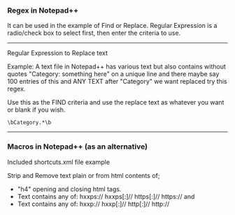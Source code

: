 ### Regex in Notepad++

It can be used in the example of Find or Replace. Regular Expression is a radio/check box to select first, then enter the criteria to use.

----

Regular Expression to Replace text

Example: A text file in Notepad++ has various text but also contains without quotes "Category: something here" on a unique line and there maybe say 100 entries of this and ANY TEXT after "Category" we want replaced try this regex.

Use this as the FIND criteria and use the replace text as whatever you want or blank if you wish.

```
\bCategory.*\b
````

----

### Macros in Notepad++ (as an alternative)

Included shortcuts.xml file example

Strip and Remove text plain or from html contents of;
 
* "h4" opening and closing html tags.
* Text contains any of: hxxps:// hxxps[:]// https[:]// https:// and
* Text contains any of: hxxp:// hxxp[:]// http[:]// http://

